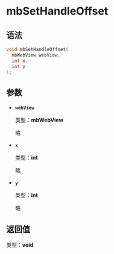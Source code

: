# mbSetHandleOffset

## 语法

``` cpp
void mbSetHandleOffset(
  mbWebView webView,
  int x,
  int y
);
```

## 参数

- **`webView`**

  类型：**mbWebView**

  略

- **`x`**

  类型：**int**

  略

- **`y`**

  类型：**int**

  略

## 返回值

类型：**void**
